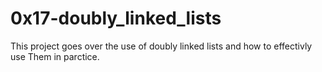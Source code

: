 # 0x17-doubly_linked_lists
This project goes over the use of doubly linked lists and how to effectivly use
Them in parctice.